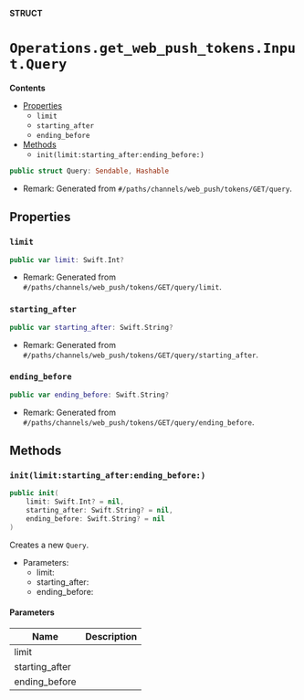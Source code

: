 **STRUCT**

# `Operations.get_web_push_tokens.Input.Query`

**Contents**

- [Properties](#properties)
  - `limit`
  - `starting_after`
  - `ending_before`
- [Methods](#methods)
  - `init(limit:starting_after:ending_before:)`

```swift
public struct Query: Sendable, Hashable
```

- Remark: Generated from `#/paths/channels/web_push/tokens/GET/query`.

## Properties
### `limit`

```swift
public var limit: Swift.Int?
```

- Remark: Generated from `#/paths/channels/web_push/tokens/GET/query/limit`.

### `starting_after`

```swift
public var starting_after: Swift.String?
```

- Remark: Generated from `#/paths/channels/web_push/tokens/GET/query/starting_after`.

### `ending_before`

```swift
public var ending_before: Swift.String?
```

- Remark: Generated from `#/paths/channels/web_push/tokens/GET/query/ending_before`.

## Methods
### `init(limit:starting_after:ending_before:)`

```swift
public init(
    limit: Swift.Int? = nil,
    starting_after: Swift.String? = nil,
    ending_before: Swift.String? = nil
)
```

Creates a new `Query`.

- Parameters:
  - limit:
  - starting_after:
  - ending_before:

#### Parameters

| Name | Description |
| ---- | ----------- |
| limit |  |
| starting_after |  |
| ending_before |  |